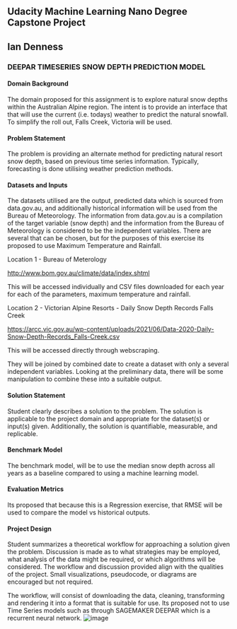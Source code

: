 ## Udacity Machine Learning Nano Degree Capstone Project 
## Ian Denness

### DEEPAR TIMESERIES SNOW DEPTH PREDICTION MODEL

#### Domain Background

The domain proposed for this assignment is to explore natural snow depths within the Australian Alpine region.  The intent is to provide an interface that that will use the current (i.e. todays) weather to predict the natural snowfall.  To simplify the roll out, Falls Creek, Victoria will be used.

#### Problem Statement

The problem is providing an alternate method for predicting  natural resort snow depth, based on previous time series information.  Typically, forecasting is done utilising weather prediction methods.

#### Datasets and Inputs

The datasets utilised are the output, predicted data which is sourced from data.gov.au, and additionally historical information will be used from the Bureau of Meteorology.  The information from data.gov.au is a compilation of the target variable (snow depth) and the information from the Bureau of Meteorology is considered to be the independent variables.  There are several that can be chosen, but for the purposes of this exercise its proposed to use Maximum Temperature and Rainfall. 

Location 1 - Bureau of Meterology

http://www.bom.gov.au/climate/data/index.shtml

This will be accessed individually and CSV files downloaded for each year for each of the parameters, maximum temperature and rainfall.

Location 2 - Victorian Alpine Resorts - Daily Snow Depth Records Falls Creek

https://arcc.vic.gov.au/wp-content/uploads/2021/06/Data-2020-Daily-Snow-Depth-Records_Falls-Creek.csv

This will be accessed directly through webscraping.

They will be joined by combined date to create a dataset with only a several independent variables.  Looking at the preliminary data, there will be some manipulation to combine these into a suitable output.

#### Solution Statement

Student clearly describes a solution to the problem. The solution is applicable to the project domain and appropriate for the dataset(s) or input(s) given. Additionally, the solution is quantifiable, measurable, and replicable.

#### Benchmark Model
The benchmark model, will be to use the median snow depth across all years as a baseline compared to using a machine learning model.

#### Evaluation Metrics

Its proposed that because this is a Regression exercise, that RMSE will be used to compare the model vs historical outputs.

#### Project Design

Student summarizes a theoretical workflow for approaching a solution given the problem. Discussion is made as to what strategies may be employed, what analysis of the data might be required, or which algorithms will be considered. The workflow and discussion provided align with the qualities of the project. Small visualizations, pseudocode, or diagrams are encouraged but not required.

The workflow, will consist of downloading the data, cleaning, transforming and rendering it into a format that is suitable for use.  Its proposed not to use Time Series models such as through SAGEMAKER DEEPAR which is a recurrent neural network.
![image](https://user-images.githubusercontent.com/72591620/128699768-0369c460-514d-4c15-8f4c-0a3676771de8.png)


